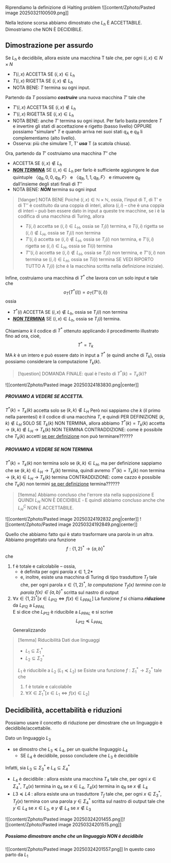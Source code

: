Riprendiamo la definizione di Halting problem
![[content/Zphoto/Pasted image 20250321100509.png]]

Nella lezione scorsa abbiamo dimostrato che $L_{h}$ È ACCETTABILE.
Dimostriamo che NON È DECIDIBILE.

## Dimostrazione per assurdo
Se $L_{h}$ è decidibile, allora esiste una macchina T tale che, per ogni $(i,x) \in N \times N$ 
- $T(i,x)$ ACCETTA SE $(i,x) \in L_{h}$
- $T(i,x)$ RIGETTA SE $(i,x) \notin L_{h}$
- NOTA BENE: $T$ termina su ogni input.

Partendo da $T$ possiamo ***costruire*** una nuova macchina $T'$ tale che
- $T'(i,x)$ ACCETTA SE $(i,x) \notin L_{h}$
- $T'(i,x)$ RIGETTA SE $(i,x) \in L_{h}$
- NOTA BENE: anche $T'$ termina su ogni input.
Per farlo basta prendere $T$ e invertire gli stati di accettazione e rigetto (basso livello) OPPURE possiamo "simulare" $T$ e quando arriva nei suoi stati $q_{A}$ e $q_R$ li complementiamo (alto livello).
- Osserva: più che simulare T, T’ ***usa*** T (a scatola chiusa).

Ora, partendo da $T'$ costruiamo una macchina $T''$ che
- ACCETTA SE $(i,x) \notin L_{h}$
- ***<u>NON TERMINA</u>*** SE $(i,x) \in L_{h}$
	per farlo è sufficiente aggiungere le due quintuple $〈q_{R} , 0, 0, q_R , F〉$ e $〈 q_R , 1, 1, q_R , F〉$ e rimuovere $q_{R}$ dall’insieme degli stati finali di $T’’$
- NOTA BENE: ***NON*** termina su ogni input

>[!danger] NOTA BENE
>Poiché $(i,x)∈ ℕ×ℕ$, ossia, l’input di T, di T’ e di T’’ è costituito da una coppia di interi, allora $(i,i)$ – che è una coppia di interi – può ben essere dato in input a queste tre macchine, se i è la codifica di una macchina di Turing, allora
>- $T(i, i)$ accetta se $( i, i ) ∈ L_H$, ossia se $T_i ( i )$ termina, e $T( i, i )$ rigetta se $( i, i )∉ L_H$, ossia se $T_i ( i )$ non termina
>- $T'(i, i)$ accetta se $( i, i ) \notin L_H$, ossia se $T_i ( i )$ non  termina, e $T'( i, i )$ rigetta se $( i, i ) \in L_H$, ossia se $Ti ( i )$ termina
>- $T''(i, i)$ accetta se $( i, i ) \notin L_H$, ossia se $T_i ( i )$ non  termina, e $T''( i, i )$ non termina se $( i, i ) \in L_H$, ossia se $Ti ( i )$ termina
>SE VEDI RIPORTO TUTTO A $T_{i}(i)$ (che è la macchina scritta nella definizione iniziale).

Infine, costruiamo una macchina di $T^*$ che lavora con un solo input e tale che $$o_{T}(T^{*}(i)) = o_{T}(T''(i,i))$$ossia 
- $T^{*}(i)$ ACCETTA SE $(i,x) \notin L_{h}$, ossia se $T_{i}(i)$ non termina
- ***<u>NON TERMINA</u>*** SE $(i,x) \in L_{h}$, ossia se $T_{i}(i)$ termina.

Chiamiamo $k$ il codice di $T^*$ ottenuto applicando il procedimento illustrato fino ad ora, cioè, $$T^* = T_{k}$$MA $k$ è un intero e può essere dato in input a $T^*$ (e quindi anche di $T_{k}$), ossia possiamo considerare la computazione $T_{k}(k)$.

>[!question] DOMANDA FINALE: qual è l'esito di $T^*(k) = T_{k}(k)$?

![[content/Zphoto/Pasted image 20250324183830.png|center]]

##### PROVIAMO A VEDERE SE ACCETTA.
$T^*(k) = T_{k}(k)$ accetta solo se $(k,k) \notin L_{H}$
Però noi sappiamo che $k$ (il primo nella parentesi) è il codice di una macchina $T$, e quindi PER DEFINIZIONE $(k,k) \notin L_{H}$ SOLO SE $T_{k}(k)$ NON TERMINA, allora abbiamo
	$T^*(k) = T_{k}(k)$ accetta -> $(k,k) \notin L_{H}$ -> $T_{k}(k)$ NON TERMINA
CONTRADDIZIONE: come è possibile che $T_{k}(k)$ accetti <u>se per definizione</u> non può terminare??????

##### PROVIAMO A VEDERE SE NON TERMINA
$T^*(k) = T_{k}(k)$ non termina solo se $(k,k) \in L_{H}$, ma per definizione sappiamo che se $(k,k) \in L_{H} \rightarrow T_{k}(k)$ termina, quindi avremo
	$T^*(k) = T_{k}(k)$ non termina -> $(k,k) \in L_{H}$ -> $T_{k}(k)$ termina
CONTRADDIZIONE: come cazzo è possibile che $T_{k}(k)$ non termini <u>se per definizione</u> termina??????

>[!lemma] Abbiamo concluso che l'errore sta nella supposizione E QUINDI $L_{H}$ NON È DECIDIBILE $\square$
>E quindi abbiamo concluso anche che $L_{H}^{C}$ NON È ACCETTABILE.


![[content/Zphoto/Pasted image 20250324192832.png|center]]
![[content/Zphoto/Pasted image 20250324192849.png|center]]

Quello che abbiamo fatto qui è stato trasformare una parola in un altra.
Abbiamo progettato una funzione $$f: \{1,2\}^{*} \rightarrow \{a,b\}^{*}$$ che
1) f è totale e calcolabile  – ossia, 
	- è definita per ogni parola $x \in {1,2}*$ 
	- e, inoltre, esiste una macchina di Turing di tipo trasduttore $T_{f}$ tale che, per ogni parola $x \in \{1,2\}^{*}$*, la computazione $T_{f}(x)$ termina con la parola $f(x) \in \{a,b\}^{*}$* scritta sul nastro di output
2) $\forall x \in \{1,2\}^{*} [x \in L_{P12} \iff f(x) \in L_{PPAL}]$
La funzione $f$ si chiama ***riduzione*** da $L_{P12}$ a $L_{PPAL}$  
E si dice che $L_{P12}$ è riducibile a $L_{PPAL}$ e si scrive $$L_{P12} ≼ L_{PPAL}$$
Generalizzando
>[!lemma] Riducibilità
>Dati due linguaggi 
>- $L_{1} \subseteq \Sigma_{1}^{*}$
>- $L_{2} \subseteq \Sigma_{2}^{*}$
>
>$L_1$ è riducibile a $L_{2}$ ($L_{1} ≼ L_{2}$) se 
>Esiste una funzione $f: \Sigma_{1}^{*} \rightarrow \Sigma_{2}^{*}$ tale che
>1) f è totale e calcolabile
>2) $\forall X \in \Sigma_{1}^{*} [x \in L_{1} \iff f(x) \in L_{2}]$


## Decidibilità, accettabilità e riduzioni
Possiamo usare il concetto di riduzione per dimostrare che un linguaggio è decidibile/accettabile.

Dato un linguaggio $L_{3}$
- se dimostro che $L_{3} ≼ L_{4}$, per un qualche linguaggio $L_{4}$
	- SE $L_{4}$ è decidibile, posso concludere che $L_{3}$ è decidibile

Infatti, sia $L_{3} ⊆ Σ_{3}^*$ e $L_{4} ⊆ Σ_{4}^{*}$ 
- $L_4$ è decidibile : allora esiste una macchina $T_4$ tale che, per ogni $x ∈ Σ_{4}^{*}$, $T_{4}(x)$ termina in $q_{A}$ se $x ∈ L_{4}$, $T_{4}(x)$ termina in $q_{R}$ se $x ∉ L_{4}$ 
- $L3 ≼ L4$ : allora esiste una un trasduttore $T_{f}$ tale che, per ogni $x ∈ Σ_{3}^{*}$, $T_{f}(x)$ termina con una parola $y ∈ Σ_{4}^*$ scritta sul nastro di output tale che $y ∈ L_{4}$  se $x ∈ L_{3}$, e $y ∉ L_{4}$ se $x ∉ L_{3}$

![[content/Zphoto/Pasted image 20250324201455.png]]![[content/Zphoto/Pasted image 20250324201515.png]]

##### Possiamo dimostrare anche che un linguaggio NON è decidibile
![[content/Zphoto/Pasted image 20250324201557.png]]
In questo caso parto da $L_{1}$ 